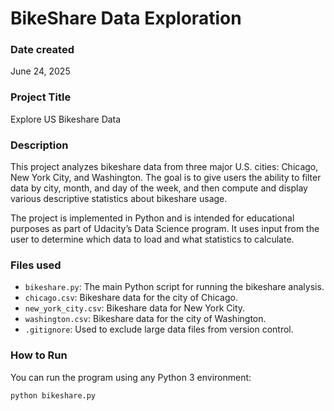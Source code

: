 # BikeShare Data Exploration

### Date created
June 24, 2025

### Project Title
Explore US Bikeshare Data

### Description
This project analyzes bikeshare data from three major U.S. cities: Chicago, New York City, and Washington. The goal is to give users the ability to filter data by city, month, and day of the week, and then compute and display various descriptive statistics about bikeshare usage.

The project is implemented in Python and is intended for educational purposes as part of Udacity’s Data Science program. It uses input from the user to determine which data to load and what statistics to calculate.

### Files used
- `bikeshare.py`: The main Python script for running the bikeshare analysis.
- `chicago.csv`: Bikeshare data for the city of Chicago.
- `new_york_city.csv`: Bikeshare data for New York City.
- `washington.csv`: Bikeshare data for the city of Washington.
- `.gitignore`: Used to exclude large data files from version control.

### How to Run
You can run the program using any Python 3 environment:
```bash
python bikeshare.py
